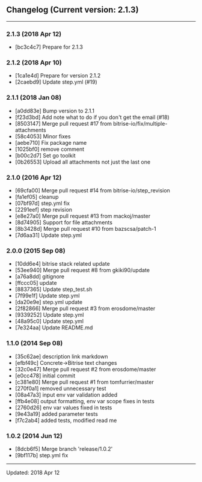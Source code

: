 ## Changelog (Current version: 2.1.3)

-----------------

### 2.1.3 (2018 Apr 12)

* [bc3c4c7] Prepare for 2.1.3

### 2.1.2 (2018 Apr 10)

* [1ca1e4d] Prepare for version 2.1.2
* [2caebd9] Update step.yml (#19)

### 2.1.1 (2018 Jan 08)

* [a0dd83e] Bump version to 2.1.1
* [f23d3bd] Add note what to do if you don't get the email (#18)
* [8503147] Merge pull request #17 from bitrise-io/fix/multiple-attachments
* [58c4053] Minor fixes
* [aebe710] Fix package name
* [1025bf0] remove comment
* [b00c2d7] Set go toolkit
* [0b26553] Upload all attachments not just the last one

### 2.1.0 (2016 Apr 12)

* [69cfa00] Merge pull request #14 from bitrise-io/step_revision
* [fa1ef05] cleanup
* [07bf97d] step.yml fix
* [2291eef] step revision
* [e8e27a0] Merge pull request #13 from mackoj/master
* [8d74905] Support for file attachments
* [8b3428d] Merge pull request #10 from bazscsa/patch-1
* [7d6aa31] Update step.yml

### 2.0.0 (2015 Sep 08)

* [10dd6e4] bitrise stack related update
* [53ee940] Merge pull request #8 from gkiki90/update
* [a76a8dd] gitignore
* [ffccc05] update
* [8837365] Update step_test.sh
* [7f99e1f] Update step.yml
* [da20e9e] step.yml update
* [2f82866] Merge pull request #3 from erosdome/master
* [9339252] Update step.yml
* [48a95c0] Update step.yml
* [7e324aa] Update README.md

### 1.1.0 (2014 Sep 08)

* [35c62ae] description link markdown
* [efbf49c] Concrete->Bitrise text changes
* [32c0e47] Merge pull request #2 from erosdome/master
* [e0cc478] initial commit
* [c381e80] Merge pull request #1 from tomfurrier/master
* [270f0a1] removed unnecessary test
* [08a47a3] input env var validation added
* [ffb4e08] output formatting, env var scope fixes in tests
* [2760d26] env var values fixed in tests
* [9e43a19] added parameter tests
* [f7c2ab4] added tests, modified read me

### 1.0.2 (2014 Jun 12)

* [8dcb6f5] Merge branch 'release/1.0.2'
* [9bf117b] step.yml fix

-----------------

Updated: 2018 Apr 12